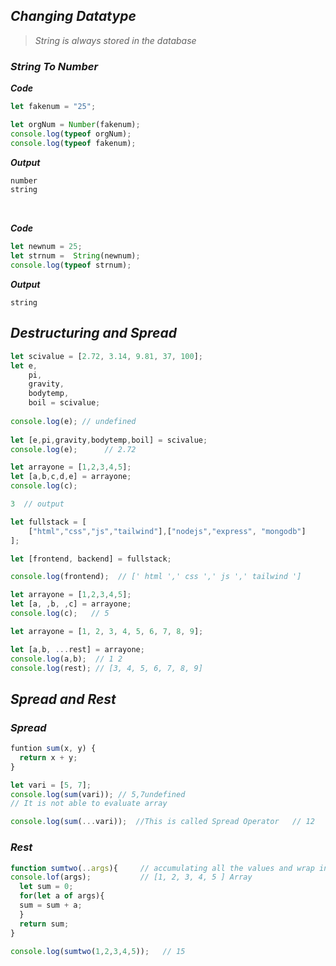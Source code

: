 ## _Changing Datatype_
>  _String is always stored in the database_

### _String To Number_

_**Code**_
```javascript
let fakenum = "25";

let orgNum = Number(fakenum);
console.log(typeof orgNum);
console.log(typeof fakenum);
```
_**Output**_
```javascript
number
string
```
<br>

_**Code**_
```javascript
let newnum = 25;
let strnum =  String(newnum);
console.log(typeof strnum);
```
_**Output**_
```
string
```

## _Destructuring and Spread_
```javascript
let scivalue = [2.72, 3.14, 9.81, 37, 100];
let e,
    pi,
    gravity,
    bodytemp,
    boil = scivalue;
    
console.log(e); // undefined
    
let [e,pi,gravity,bodytemp,boil] = scivalue;
console.log(e);      // 2.72
```

```javascript
let arrayone = [1,2,3,4,5];
let [a,b,c,d,e] = arrayone;
console.log(c);

3  // output
```
```javascript
let fullstack = [
    ["html","css","js","tailwind"],["nodejs","express", "mongodb"]
];

let [frontend, backend] = fullstack;

console.log(frontend);  // [' html ',' css ',' js ',' tailwind ']
```
```javascript
let arrayone = [1,2,3,4,5];
let [a, ,b, ,c] = arrayone;
console.log(c);   // 5
```
```javascript
let arrayone = [1, 2, 3, 4, 5, 6, 7, 8, 9];

let [a,b, ...rest] = arrayone;
console.log(a,b);  // 1 2
console.log(rest); // [3, 4, 5, 6, 7, 8, 9]
```

## _Spread and Rest_
### _Spread_
```javascript
funtion sum(x, y) {
  return x + y;
}

let vari = [5, 7];
console.log(sum(vari)); // 5,7undefined
// It is not able to evaluate array

console.log(sum(...vari));  //This is called Spread Operator   // 12 
```

### _Rest_
```javascript
function sumtwo(..args){     // accumulating all the values and wrap in an array 
console.lof(args);           // [1, 2, 3, 4, 5 ] Array
  let sum = 0;
  for(let a of args){
  sum = sum + a;
  }
  return sum;
}

console.log(sumtwo(1,2,3,4,5));   // 15
```
